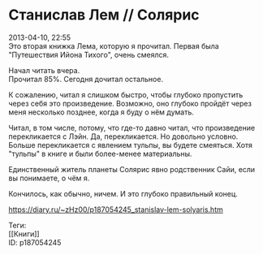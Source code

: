 Станислав Лем // Солярис
=========================

   
 2013-04-10, 22:55   
  Это вторая книжка Лема, которую я прочитал. Первая была "Путешествия Ийона Тихого", очень смеялся.   
   
 Начал читать вчера.   
 Прочитал 85%. Сегодня дочитал остальное.   
   
 К сожалению, читал я слишком быстро, чтобы глубоко пропустить через себя это произведение. Возможно, оно глубоко пройдёт через меня несколько позднее, когда я буду о нём думать.   
   
 Читал, в том числе, потому, что где-то давно читал, что произведение перекликается с Лэйн. Да, перекликается. Но довольно условно. Больше перекликается с явлением тульпы, вы будете смеяться. Хотя "тульпы" в книге и были более-менее материальны.   
   
 Единственный житель планеты Солярис явно родственник Сайи, если вы понимаете, о чём я.   
   
 Кончилось, как обычно, ничем. И это глубоко правильный конец.   
    
 <https://diary.ru/~zHz00/p187054245_stanislav-lem-solyaris.htm>   
   
 Теги:   
 [[Книги]]   
 ID: p187054245